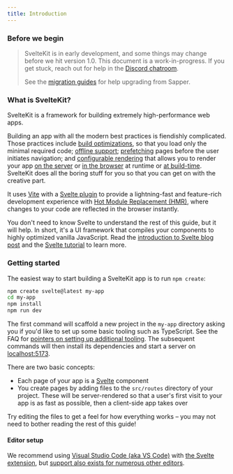 ```yaml
---
title: Introduction
---
```


### Before we begin

> SvelteKit is in early development, and some things may change before we hit version 1.0. This document is a work-in-progress. If you get stuck, reach out for help in the [Discord chatroom](https://svelte.dev/chat).
>
> See the [migration guides](/docs/migrating) for help upgrading from Sapper.

### What is SvelteKit?

SvelteKit is a framework for building extremely high-performance web apps.

Building an app with all the modern best practices is fiendishly complicated. Those practices include [build optimizations](https://vitejs.dev/guide/features.html#build-optimizations), so that you load only the minimal required code; [offline support](/docs/service-workers); [prefetching](/docs/link-options#data-sveltekit-prefetch) pages before the user initiates navigation; and [configurable rendering](/docs/page-options) that allows you to render your app [on the server](/docs/appendix#ssr) or [in the browser](/docs/appendix#csr-and-spa) at runtime or [at build-time](/docs/appendix#prerendering). SvelteKit does all the boring stuff for you so that you can get on with the creative part.

It uses [Vite](https://vitejs.dev/) with a [Svelte plugin](https://github.com/sveltejs/vite-plugin-svelte) to provide a lightning-fast and feature-rich development experience with [Hot Module Replacement (HMR)](https://github.com/sveltejs/vite-plugin-svelte/blob/main/docs/config.md#hot), where changes to your code are reflected in the browser instantly.

You don't need to know Svelte to understand the rest of this guide, but it will help. In short, it's a UI framework that compiles your components to highly optimized vanilla JavaScript. Read the [introduction to Svelte blog post](https://svelte.dev/blog/svelte-3-rethinking-reactivity) and the [Svelte tutorial](https://svelte.dev/tutorial) to learn more.

### Getting started

The easiest way to start building a SvelteKit app is to run `npm create`:

```bash
npm create svelte@latest my-app
cd my-app
npm install
npm run dev
```

The first command will scaffold a new project in the `my-app` directory asking you if you'd like to set up some basic tooling such as TypeScript. See the FAQ for [pointers on setting up additional tooling](/faq#integrations). The subsequent commands will then install its dependencies and start a server on [localhost:5173](http://localhost:5173).

There are two basic concepts:

- Each page of your app is a [Svelte](https://svelte.dev) component
- You create pages by adding files to the `src/routes` directory of your project. These will be server-rendered so that a user's first visit to your app is as fast as possible, then a client-side app takes over

Try editing the files to get a feel for how everything works – you may not need to bother reading the rest of this guide!

#### Editor setup

We recommend using [Visual Studio Code (aka VS Code)](https://code.visualstudio.com/download) with [the Svelte extension](https://marketplace.visualstudio.com/items?itemName=svelte.svelte-vscode), but [support also exists for numerous other editors](https://sveltesociety.dev/tools#editor-support).
